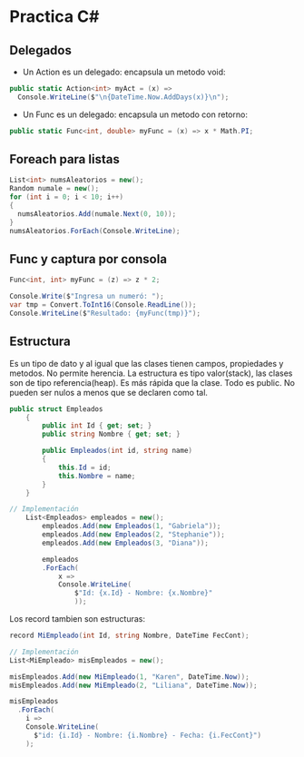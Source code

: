 # Practica C#

## Delegados

* Un Action es un delegado: encapsula un metodo void:
```csharp
public static Action<int> myAct = (x) => 
  Console.WriteLine($"\n{DateTime.Now.AddDays(x)}\n");
```

* Un Func es un delegado: encapsula un metodo con retorno:
```csharp
public static Func<int, double> myFunc = (x) => x * Math.PI;
```

## Foreach para listas

```csharp
List<int> numsAleatorios = new();
Random numale = new();
for (int i = 0; i < 10; i++)
{
  numsAleatorios.Add(numale.Next(0, 10));
}
numsAleatorios.ForEach(Console.WriteLine);
```

## Func y captura por consola
```csharp
Func<int, int> myFunc = (z) => z * 2;

Console.Write($"Ingresa un numeró: ");
var tmp = Convert.ToInt16(Console.ReadLine());
Console.WriteLine($"Resultado: {myFunc(tmp)}");
```

## Estructura
Es un tipo de dato y al igual que las clases tienen campos, propiedades y metodos. No permite herencia. La estructura es tipo valor(stack), las clases son de tipo referencia(heap). Es más rápida que la clase. Todo es public. No pueden ser nulos a menos que se declaren como tal.
```csharp
public struct Empleados
    {
        public int Id { get; set; }
        public string Nombre { get; set; }

        public Empleados(int id, string name)
        {
            this.Id = id;
            this.Nombre = name;
        }
    }

// Implementación
    List<Empleados> empleados = new();
        empleados.Add(new Empleados(1, "Gabriela"));
        empleados.Add(new Empleados(2, "Stephanie"));
        empleados.Add(new Empleados(3, "Diana"));

        empleados
        .ForEach(
            x =>
            Console.WriteLine(
                $"Id: {x.Id} - Nombre: {x.Nombre}"
                ));
```
Los record tambien son estructuras:
```csharp
record MiEmpleado(int Id, string Nombre, DateTime FecCont);

// Implementación
List<MiEmpleado> misEmpleados = new();

misEmpleados.Add(new MiEmpleado(1, "Karen", DateTime.Now));
misEmpleados.Add(new MiEmpleado(2, "Liliana", DateTime.Now));

misEmpleados
  .ForEach(
    i =>
    Console.WriteLine(
      $"id: {i.Id} - Nombre: {i.Nombre} - Fecha: {i.FecCont}")
    );
```